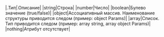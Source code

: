 |_.Тип|_.Описание|
|string|Строка|
|number|Число|
|boolean|Булево значение (true/false)|
|object|Ассоциативный массив. Наименование структуры приводится следом (пример: object Params)|
|array|Список. Тип приводится следом (пример: array string, array object Params)|
|nothing|Атрибут отсутствует|